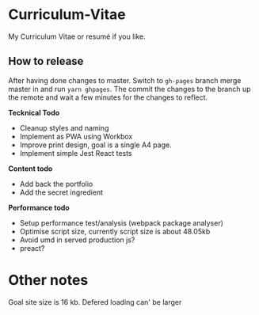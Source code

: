 Curriculum-Vitae
================

My Curriculum Vitae or resumé if you like.

## How to release
After having done changes to master.
Switch to `gh-pages` branch merge master in and run `yarn ghpages`.
The commit the changes to the branch up the remote and wait a few minutes for the changes to reflect.

**Tecknical Todo**
* Cleanup styles and naming
* Implement as PWA using Workbox
* Improve print design, goal is a single A4 page.
* Implement simple Jest React tests

**Content todo**
* Add back the portfolio
* Add the secret ingredient

**Performance todo**
* Setup performance test/analysis (webpack package analyser)
* Optimise script size, currently script size is about 48.05kb
* Avoid umd in served production js?
* preact?


# Other notes
Goal site size is 16 kb.
Defered loading can' be larger
